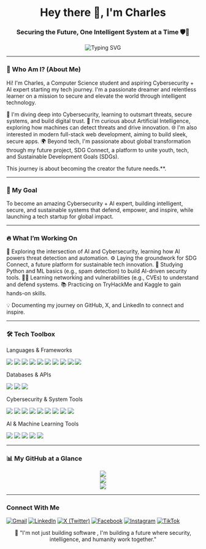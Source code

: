 <h1 align="center">Hey there 👋, I'm Charles</h1>
<h3 align="center">Securing the Future, One Intelligent System at a Time 🛡️🤖</h3>

<p align="center">
  <img src="https://readme-typing-svg.demolab.com?font=Fira+Code&#x26;pause=1000&#x26;color=00FEEF&#x26;width=1000&#x26;center=true&#x26;lines=Cybersecurity+%F0%9F%94%91+%7C+AI+%F0%9F%A7%A0+%7C+Web+Dev+%F0%9F%92%BB;SDG+Innovation+%7C+Global+Tech+Leader;Passionate+Learner+%7C+Future+Innovator+%F0%9F%92%BC" alt="Typing SVG"/>
</p>

---

### 🧠 Who Am I? (About Me)

Hi! I'm Charles, a Computer Science student and aspiring Cybersecurity + AI expert starting my tech journey. I'm a passionate dreamer and relentless learner on a mission to secure and elevate the world through intelligent technology.

🔐 I'm diving deep into Cybersecurity, learning to outsmart threats, secure systems, and build digital trust.
🧠 I'm curious about Artificial Intelligence, exploring how machines can detect threats and drive innovation.
🌐 I'm also interested in modern full-stack web development, aiming to build sleek, secure apps.
🌍 Beyond tech, I'm passionate about global transformation through my future project, SDG Connect, a platform to unite youth, tech, and Sustainable Development Goals (SDGs).

This journey is about becoming the creator the future needs.**.

---

### 🚀 My Goal

To become an amazing Cybersecurity + AI expert, building intelligent, secure, and sustainable systems that defend, empower, and inspire, while launching a tech startup for global impact.

---

### 🔥 What I’m Working On


🤖 Exploring the intersection of AI and Cybersecurity, learning how AI powers          threat detection and automation.
⚙️ Laying the groundwork for SDG Connect, a future platform for sustainable tech      innovation.
🧠 Studying Python and ML basics (e.g., spam detection) to build AI-driven             security tools.
🕵️‍♂️ Learning networking and vulnerabilities (e.g., CVEs) to understand and defend       systems.
📚 Practicing on TryHackMe and Kaggle to gain hands-on skills.

💡 Documenting my journey on GitHub, X, and LinkedIn to connect and inspire.


---

### 🛠️ Tech Toolbox

Languages & Frameworks

<img src="https://skillicons.dev/icons?i=python" /> <img src="https://skillicons.dev/icons?i=typescript" /> <img src="https://skillicons.dev/icons?i=javascript" /> <img src="https://skillicons.dev/icons?i=cpp" /> <img src="https://skillicons.dev/icons?i=java" /> <img src="https://skillicons.dev/icons?i=react" /> <img src="https://skillicons.dev/icons?i=nextjs" /> <img src="https://skillicons.dev/icons?i=nodejs" /> <img src="https://skillicons.dev/icons?i=express" /> <img src="https://skillicons.dev/icons?i=tailwind" /> <br>

Databases & APIs

<img src="https://skillicons.dev/icons?i=mongodb" /> <img src="https://skillicons.dev/icons?i=postgres" /> <img src="https://skillicons.dev/icons?i=graphql" /> <br>

Cybersecurity & System Tools

<img src="https://skillicons.dev/icons?i=linux" /> <img src="https://skillicons.dev/icons?i=bash" /> <img src="https://skillicons.dev/icons?i=docker" /> <img src="https://skillicons.dev/icons?i=git" /> <img src="https://img.shields.io/badge/Kali%20Linux-557C94?style=for-the-badge&logo=kalilinux&logoColor=white" /> <img src="https://img.shields.io/badge/Metasploit-400080?style=for-the-badge&logo=metasploit&logoColor=white" /> <img src="https://img.shields.io/badge/Wireshark-1679a7?style=for-the-badge&logo=wireshark&logoColor=white" /> <img src="https://img.shields.io/badge/Burp%20Suite-ff6600?style=for-the-badge&logo=burpsuite&logoColor=white" /> <img src="https://img.shields.io/badge/Nmap-4B8BBE?style=for-the-badge&logo=nmap&logoColor=white" /> <br>

AI & Machine Learning Tools

<img src="https://img.shields.io/badge/TensorFlow-FF6F00?style=for-the-badge&logo=tensorflow&logoColor=white" /> <img src="https://img.shields.io/badge/PyTorch-EE4C2C?style=for-the-badge&logo=pytorch&logoColor=white" /> <img src="https://img.shields.io/badge/Scikit--learn-F7931E?style=for-the-badge&logo=scikit-learn&logoColor=white" /> <img src="https://img.shields.io/badge/OpenCV-5C3EE8?style=for-the-badge&logo=opencv&logoColor=white" /> <img src="https://img.shields.io/badge/HuggingFace-FCC624?style=for-the-badge&logo=huggingface&logoColor=black" /> <br>



---

### 📊 My GitHub at a Glance

<p align="center">
  <img src="https://github-readme-streak-stats.herokuapp.com/?user=CharlesKariuki-001&theme=tokyonight" />
  <br />
  <img src="https://github-readme-stats.vercel.app/api/top-langs/?username=CharlesKariuki-001&layout=compact&theme=tokyonight" />
  <br />
  <img src="https://github-readme-stats.vercel.app/api?username=CharlesKariuki-001&show_icons=true&theme=tokyonight" />
</p>

---

### Connect With Me
<p align="left"> <a href="mailto:yourname@gmail.com"><img src="https://img.shields.io/badge/Gmail-D14836?style=for-the-badge&logo=gmail&logoColor=white" alt="Gmail" /></a> <a href="https://linkedin.com/in/yourprofile" target="_blank"><img src="https://img.shields.io/badge/LinkedIn-0077B5?style=for-the-badge&logo=linkedin&logoColor=white" alt="LinkedIn" /></a> <a href="https://x.com/yourhandle" target="_blank"><img src="https://img.shields.io/badge/X-000000?style=for-the-badge&logo=twitter&logoColor=white" alt="X (Twitter)" /></a> <a href="https://facebook.com/yourprofile" target="_blank"><img src="https://img.shields.io/badge/Facebook-1877F2?style=for-the-badge&logo=facebook&logoColor=white" alt="Facebook" /></a> <a href="https://instagram.com/yourhandle" target="_blank"><img src="https://img.shields.io/badge/Instagram-E4405F?style=for-the-badge&logo=instagram&logoColor=white" alt="Instagram" /></a> <a href="https://tiktok.com/@yourhandle" target="_blank"><img src="https://img.shields.io/badge/TikTok-000000?style=for-the-badge&logo=tiktok&logoColor=white" alt="TikTok" /></a> </p>


<p align="center">
  💭 "I'm not just building software , I'm building a future where security, intelligence, and humanity work together."
</p>

